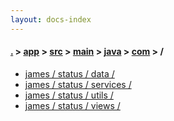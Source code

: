 ```yaml
---
layout: docs-index
---
```

#### [.](./../../../../../index) > [app](./../../../../index) > [src](./../../../index) > [main](./../../index) > [java](./../index) > [com](./index) > **/**

- [james / status / data / ](james/status/data/)
- [james / status / services / ](james/status/services/)
- [james / status / utils / ](james/status/utils/)
- [james / status / views / ](james/status/views/)
